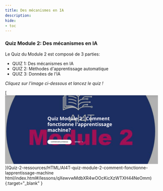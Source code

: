 ```yaml
---
title: Des mécanismes en IA
description:
hide:
- toc
---
```


### Quiz Module 2: Des mécanismes en IA

Le Quiz du Module 2 est composé de 3 parties:

- QUIZ 1: Des mécanismes en IA
- QUIZ 2: Méthodes d'apprentissage automatique
- QUIZ 3: Données de l'IA

_Cliquez sur l'image ci-dessous et lancez le quiz !_

[![Quiz Module 2: Des mécanismes en IA](../Images/AI4T-quiz-module2.png)](Quiz-2-ressources/HTML/AI4T-quiz-module-2-comment-fonctionne-lapprentissage-machine html/index.html#/lessons/qXewvwMdbXR4wOOcKicXzWTXH44NeOmm){:target="_blank" }
